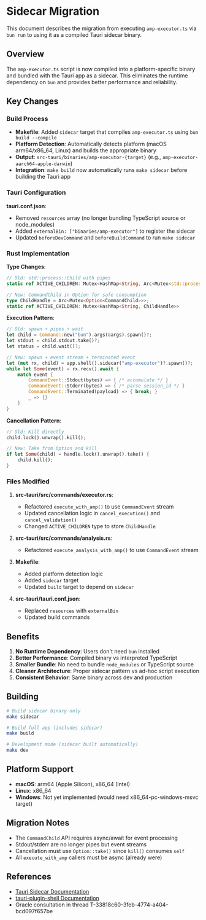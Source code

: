# Sidecar Migration

This document describes the migration from executing `amp-executor.ts` via `bun run` to using it as a compiled Tauri sidecar binary.

## Overview

The `amp-executor.ts` script is now compiled into a platform-specific binary and bundled with the Tauri app as a sidecar. This eliminates the runtime dependency on `bun` and provides better performance and reliability.

## Key Changes

### Build Process

- **Makefile**: Added `sidecar` target that compiles `amp-executor.ts` using `bun build --compile`
- **Platform Detection**: Automatically detects platform (macOS arm64/x86_64, Linux) and builds the appropriate binary
- **Output**: `src-tauri/binaries/amp-executor-{target}` (e.g., `amp-executor-aarch64-apple-darwin`)
- **Integration**: `make build` now automatically runs `make sidecar` before building the Tauri app

### Tauri Configuration

**tauri.conf.json**:

- Removed `resources` array (no longer bundling TypeScript source or node_modules)
- Added `externalBin: ["binaries/amp-executor"]` to register the sidecar
- Updated `beforeDevCommand` and `beforeBuildCommand` to run `make sidecar`

### Rust Implementation

**Type Changes**:

```rust
// Old: std::process::Child with pipes
static ref ACTIVE_CHILDREN: Mutex<HashMap<String, Arc<Mutex<std::process::Child>>>>

// New: CommandChild in Option for safe consumption
type ChildHandle = Arc<Mutex<Option<CommandChild>>>;
static ref ACTIVE_CHILDREN: Mutex<HashMap<String, ChildHandle>>
```

**Execution Pattern**:

```rust
// Old: spawn + pipes + wait
let child = Command::new("bun").args(&args).spawn()?;
let stdout = child.stdout.take()?;
let status = child.wait()?;

// New: spawn + event stream + terminated event
let (mut rx, child) = app.shell().sidecar("amp-executor")?.spawn()?;
while let Some(event) = rx.recv().await {
    match event {
        CommandEvent::Stdout(bytes) => { /* accumulate */ }
        CommandEvent::Stderr(bytes) => { /* parse session_id */ }
        CommandEvent::Terminated(payload) => { break; }
        _ => {}
    }
}
```

**Cancellation Pattern**:

```rust
// Old: Kill directly
child.lock().unwrap().kill();

// New: Take from Option and kill
if let Some(child) = handle.lock().unwrap().take() {
    child.kill();
}
```

### Files Modified

1. **src-tauri/src/commands/executor.rs**:
   - Refactored `execute_with_amp()` to use `CommandEvent` stream
   - Updated cancellation logic in `cancel_execution()` and `cancel_validation()`
   - Changed `ACTIVE_CHILDREN` type to store `ChildHandle`

2. **src-tauri/src/commands/analysis.rs**:
   - Refactored `execute_analysis_with_amp()` to use `CommandEvent` stream

3. **Makefile**:
   - Added platform detection logic
   - Added `sidecar` target
   - Updated `build` target to depend on `sidecar`

4. **src-tauri/tauri.conf.json**:
   - Replaced `resources` with `externalBin`
   - Updated build commands

## Benefits

1. **No Runtime Dependency**: Users don't need `bun` installed
2. **Better Performance**: Compiled binary vs interpreted TypeScript
3. **Smaller Bundle**: No need to bundle `node_modules` or TypeScript source
4. **Cleaner Architecture**: Proper sidecar pattern vs ad-hoc script execution
5. **Consistent Behavior**: Same binary across dev and production

## Building

```bash
# Build sidecar binary only
make sidecar

# Build full app (includes sidecar)
make build

# Development mode (sidecar built automatically)
make dev
```

## Platform Support

- **macOS**: arm64 (Apple Silicon), x86_64 (Intel)
- **Linux**: x86_64
- **Windows**: Not yet implemented (would need x86_64-pc-windows-msvc target)

## Migration Notes

- The `CommandChild` API requires async/await for event processing
- Stdout/stderr are no longer pipes but event streams
- Cancellation must use `Option::take()` since `kill()` consumes `self`
- All `execute_with_amp` callers must be async (already were)

## References

- [Tauri Sidecar Documentation](https://v2.tauri.app/develop/sidecar/)
- [tauri-plugin-shell Documentation](https://github.com/tauri-apps/tauri-plugin-shell)
- Oracle consultation in thread T-33818c60-3feb-4774-a404-bcd097f657be
